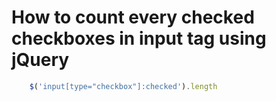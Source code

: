 # How to count every checked checkboxes in input tag using jQuery

```javascript
    $('input[type="checkbox"]:checked').length
```
